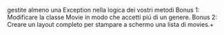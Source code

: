 <!-- è definita una classe ‘Movie’
all'interno della classe sono dichiarate delle variabili d'istanza -->
<!-- all'interno della classe è definito un costruttore -->
<!-- all'interno della classe è definito almeno un metodo -->
<!-- vengono istanziati almeno due oggetti ‘Movie’ e stampati a schermo i valori delle relative proprietà -->
gestite almeno una Exception nella logica dei vostri metodi
Bonus 1:
Modificare la classe Movie in modo che accetti piú di un genere.
Bonus 2:
Creare un layout completo per stampare a schermo una lista di movies.+


